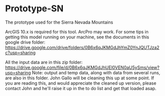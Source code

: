 # Prototype-SN
The prototype used for the Sierra Nevada Mountains

ArcGIS 10.x is required for this tool. ArcPro may work. For some tips in getting this model running on your machine, see the documents in this google drive folder: https://drive.google.com/drive/folders/0B6x6qJKMGdJhYmZ0YnJQUTJza2c?usp=sharing

All the input data are in this zip folder: https://drive.google.com/file/d/0B6x6qJKMGdJhUEl0VEN0aU5ySms/view?usp=sharing Note: output and temp data, along with data from several runs, are also in this folder.  John Gallo will be cleaning this up at some point. If you are reading this, and would appreciate the cleaned up version, please contact John and he'll raise it up in the to do list and get that loaded asap. 
